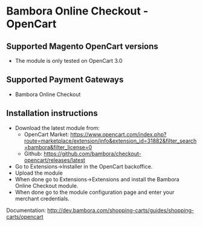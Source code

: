 # Bambora Online Checkout - OpenCart

## Supported Magento OpenCart versions
 * The module is only tested on OpenCart 3.0

## Supported Payment Gateways
 * Bambora Online Checkout

## Installation instructions
 * Download the latest module from:
   * OpenCart Market: https://www.opencart.com/index.php?route=marketplace/extension/info&extension_id=31882&filter_search=bambora&filter_license=0
   * Github: https://github.com/bambora/checkout-opencart/releases/latest 
 * Go to Extensions->Installer in the OpenCart backoffice.
 * Upload the module
 * When done go to Extensions->Extensions and install the Bambora Online Checkout module.
 * When done go to the module configuration page and enter your merchant credentials.
 

Documentation: http://dev.bambora.com/shopping-carts/guides/shopping-carts/opencart
